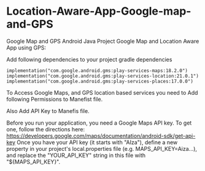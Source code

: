 # Location-Aware-App-Google-map-and-GPS
Google Map and GPS Android Java Project
Google Map and Location Aware App using GPS: 

Add following dependencies to your project gradle dependencies 

    implementation("com.google.android.gms:play-services-maps:18.2.0")
    implementation("com.google.android.gms:play-services-location:21.0.1")
    implementation("com.google.android.gms:play-services-places:17.0.0")

To Access Google Maps, and GPS location based services you need to Add following Permissions to Manefist file.
    <uses-permission android:name="android.permission.INTERNET" />
    <uses-permission android:name="android.permission.ACCESS_COARSE_LOCATION" />
    <uses-permission android:name="android.permission.ACCESS_FINE_LOCATION" />
    <uses-permission android:name="android.permission.ACCESS_BACKGROUND_LOCATION" />

Also Add API Key to Manefis file.
    <meta-data
            android:name="com.google.android.geo.API_KEY"
            android:value="@string/google_maps_key" />
            
Before you run your application, you need a Google Maps API key. 
To get one, follow the directions here: https://developers.google.com/maps/documentation/android-sdk/get-api-key 
Once you have your API key (it starts with "AIza"),
define a new property in your project's local.properties file (e.g. MAPS_API_KEY=Aiza...), 
and replace the "YOUR_API_KEY" string in this file with "${MAPS_API_KEY}".
